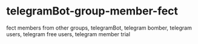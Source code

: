 # telegramBot-group-member-fect
fect members from other groups, telegramBot, telegram bomber, telegram users, telegram free users, telegram member trial
